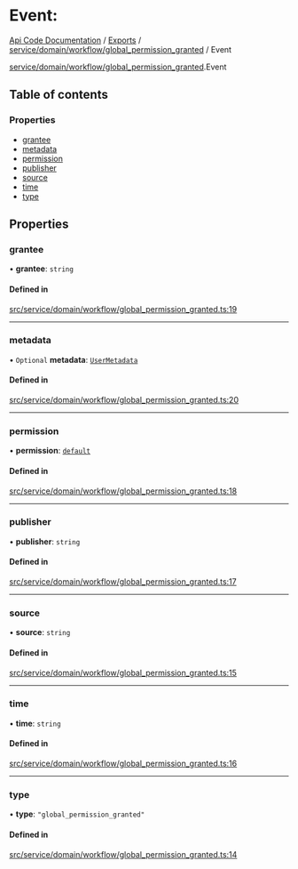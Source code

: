 # Event: 
 
[Api Code Documentation](../README.md) / [Exports](../modules.md) / [service/domain/workflow/global\_permission\_granted](../modules/service_domain_workflow_global_permission_granted.md) / Event

[service/domain/workflow/global\_permission\_granted](../modules/service_domain_workflow_global_permission_granted.md).Event

## Table of contents

### Properties

- [grantee](service_domain_workflow_global_permission_granted.Event.md#grantee)
- [metadata](service_domain_workflow_global_permission_granted.Event.md#metadata)
- [permission](service_domain_workflow_global_permission_granted.Event.md#permission)
- [publisher](service_domain_workflow_global_permission_granted.Event.md#publisher)
- [source](service_domain_workflow_global_permission_granted.Event.md#source)
- [time](service_domain_workflow_global_permission_granted.Event.md#time)
- [type](service_domain_workflow_global_permission_granted.Event.md#type)

## Properties

### grantee

• **grantee**: `string`

#### Defined in

[src/service/domain/workflow/global_permission_granted.ts:19](https://github.com/openkfw/TruBudget/blob/086d599/api/src/service/domain/workflow/global_permission_granted.ts#L19)

___

### metadata

• `Optional` **metadata**: [`UserMetadata`](../modules/service_domain_metadata.md#usermetadata)

#### Defined in

[src/service/domain/workflow/global_permission_granted.ts:20](https://github.com/openkfw/TruBudget/blob/086d599/api/src/service/domain/workflow/global_permission_granted.ts#L20)

___

### permission

• **permission**: [`default`](../modules/authz_intents.md#default)

#### Defined in

[src/service/domain/workflow/global_permission_granted.ts:18](https://github.com/openkfw/TruBudget/blob/086d599/api/src/service/domain/workflow/global_permission_granted.ts#L18)

___

### publisher

• **publisher**: `string`

#### Defined in

[src/service/domain/workflow/global_permission_granted.ts:17](https://github.com/openkfw/TruBudget/blob/086d599/api/src/service/domain/workflow/global_permission_granted.ts#L17)

___

### source

• **source**: `string`

#### Defined in

[src/service/domain/workflow/global_permission_granted.ts:15](https://github.com/openkfw/TruBudget/blob/086d599/api/src/service/domain/workflow/global_permission_granted.ts#L15)

___

### time

• **time**: `string`

#### Defined in

[src/service/domain/workflow/global_permission_granted.ts:16](https://github.com/openkfw/TruBudget/blob/086d599/api/src/service/domain/workflow/global_permission_granted.ts#L16)

___

### type

• **type**: ``"global_permission_granted"``

#### Defined in

[src/service/domain/workflow/global_permission_granted.ts:14](https://github.com/openkfw/TruBudget/blob/086d599/api/src/service/domain/workflow/global_permission_granted.ts#L14)
